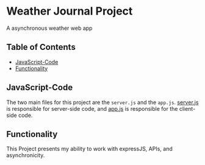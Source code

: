 # Weather Journal Project

A asynchronous weather web app

## Table of Contents

* [JavaScript-Code](#javascript-code)
* [Functionality](#functionality)

## JavaScript-Code

The two main files for this project are the `server.js` and the `app.js`.
[server.js](https://github.com/EtshD1/Weather-Journal-App/blob/main/server.js) is responsible for server-side code, and [app.js](https://github.com/EtshD1/Weather-Journal-App/blob/main/website/app.js) is responsible for the client-side code.

## Functionality

This Project presents my ability to work with expressJS, APIs, and asynchronicity.